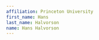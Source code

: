 ```yaml
---
affiliation: Princeton University
first_name: Hans
last_name: Halvorson
name: Hans Halvorson
---
```

